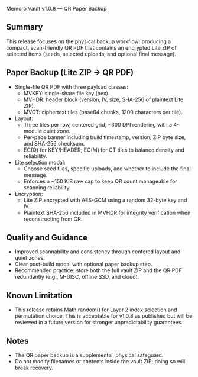 ﻿Memoro Vault v1.0.8 — QR Paper Backup

Summary
-------
This release focuses on the physical backup workflow: producing a compact, scan-friendly QR PDF that contains an encrypted Lite ZIP of selected items (seeds, selected uploads, and optional final message).

Paper Backup (Lite ZIP → QR PDF)
--------------------------------
- Single-file QR PDF with three payload classes:
  - MVKEY: single-share file key (hex).
  - MVHDR: header block (version, IV, size, SHA-256 of plaintext Lite ZIP).
  - MVCT: ciphertext tiles (base64 chunks, 1200 characters per tile).
- Layout:
  - Three tiles per row, centered grid, ~300 DPI rendering with a 4-module quiet zone.
  - Per-page banner including build timestamp, version, ZIP byte size, and SHA-256 checksum.
  - EC(Q) for KEY/HEADER; EC(M) for CT tiles to balance density and reliability.
- Lite selection modal:
  - Choose seed files, specific uploads, and whether to include the final message.
  - Enforces a ~150 KiB raw cap to keep QR count manageable for scanning reliability.
- Encryption:
  - Lite ZIP encrypted with AES-GCM using a random 32-byte key and IV.
  - Plaintext SHA-256 included in MVHDR for integrity verification when reconstructing from QR.

Quality and Guidance
--------------------
- Improved scannability and consistency through centered layout and quiet zones.
- Clear post-build modal with optional paper backup step.
- Recommended practice: store both the full vault ZIP and the QR PDF redundantly (e.g., M-DISC, offline SSD, and cloud).

Known Limitation
----------------
- This release retains Math.random() for Layer 2 index selection and permutation choice. This is acceptable for v1.0.8 as published but will be reviewed in a future version for stronger unpredictability guarantees.

Notes
-----
- The QR paper backup is a supplemental, physical safeguard.
- Do not modify filenames or contents inside the vault ZIP; doing so will break recovery.
